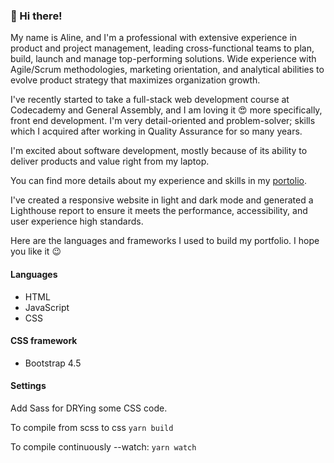 
### :wave: Hi there!

My name is Aline, and I'm a professional with extensive experience in product and project management, leading cross-functional teams to plan, build, launch and manage top-performing solutions. Wide experience with Agile/Scrum methodologies, marketing orientation, and analytical abilities to evolve product strategy that maximizes organization growth.

I've recently started to take a full-stack web development course at Codecademy and General Assembly, and I am loving it :heart_eyes: 
more specifically, front end development. I'm very detail-oriented and problem-solver; skills which I acquired after working in Quality Assurance for so many years.

I'm excited about software development, mostly because of its ability to deliver products and value right from my laptop.

You can find more details about my experience and skills in my [portolio](https://aoliveiramagalhaes.github.io/portfolio).

I've created a responsive website in light and dark mode and generated a Lighthouse report to ensure it meets the performance, accessibility, and user experience high standards.

Here are the languages and frameworks I used to build my portfolio. I hope you like it :wink:

#### Languages
 * HTML
 * JavaScript
 * CSS

 #### CSS framework
 * Bootstrap 4.5

 #### Settings

 Add Sass for DRYing some CSS code.

To compile from scss to css
`yarn build`

To compile continuously --watch:
`yarn watch`